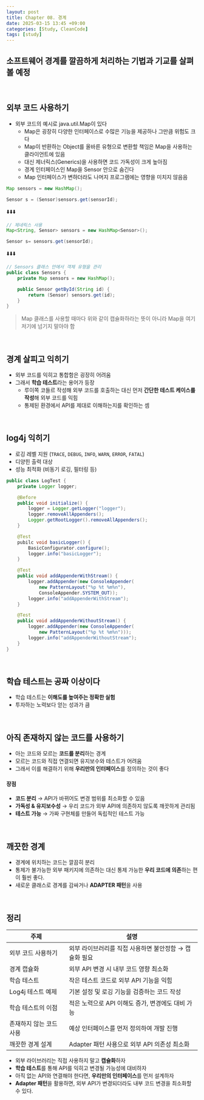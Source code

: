 ```yaml
---
layout: post
title: Chapter 08. 경계
date: 2025-03-15 13:45 +09:00
categories: [Study, CleanCode]
tags: [study]     
---
```


## 소프트웨어 경계를 깔끔하게 처리하는 기법과 기교를 살펴볼 예정

<br>

## 외부 코드 사용하기

- 외부 코드의 예시로 java.util.Map이 있다
  - Map은 굉장히 다양한 인터페이스로 수많은 기능을 제공하나 그만큼 위험도 크다
  - Map이 반환하는 Object를 올바른 유형으로 변환할 책임은 Map을 사용하는 클라이언트에 있음
  - 대신 제너릭스(Generics)을 사용하면 코드 가독성이 크게 높아짐
  - 경계 인터페이스인 Map을 Sensor 안으로 숨긴다
  - Map 인터페이스가 변하더라도 나머지 프로그램에는 영향을 미치지 않음음

```java
Map sensors = new HashMap();

Sensor s = (Sensor)sensors.get(sensorId);
```

⬇️⬇️⬇️

```java
// 제네릭스 사용
Map<String, Sensor> sensors = new HashMap<Sensor>();

Sensor s= sensors.get(sensorId);
```

⬇️⬇️⬇️

```java
// Sensors 클래스 안에서 객체 유형을 관리
public class Sensors {
    private Map sensors = new HashMap();

    public Sensor getById(String id) {
        return (Sensor) sensors.get(id);
    }
}
```

> Map 클래스를 사용할 때마다 위와 같이 캡슐화하라는 뜻이 아니라 Map을 여기저기에 넘기지 말아야 함


<br>

## 경계 살피고 익히기

- 외부 코드를 익히고 통합함은 굉장히 어려움
- 그래서 **학습 테스트**라는 용어가 등장
  - 루이쪽 코들르 작성해 외부 코드를 호출하는 대신 먼저 **간단한 테스트 케이스를 작성**해 외부 코드를 익힘
  - 통제된 환경에서 API를 제대로 이해하는지를 확인하는 셈

<br>

## log4j 익히기

- 로깅 레벨 지원 (`TRACE`, `DEBUG`, `INFO`, `WARN`, `ERROR`, `FATAL`)
- 디양힌 출력 대상
- 성능 최적화 (비동기 로깅, 필터링 등)

```java
public class LogTest {
    private Logger logger;

    @Before
    public void initialize() {
        logger = Logger.getLogger("logger");
        logger.removeAllAppenders();
        Logger.getRootLogger().removeAllAppenders();
    }

    @Test
    pubilc void basicLogger() {
        BasicConfigurator.configure();
        logger.info("basicLogger");
    }

    @Test
    public void addAppenderWithStream() {
        logger.addAppender(new ConsoleAppender(
            new PatternLayout("%p %t %m%n"),
            ConsoleAppender.SYSTEM_OUT));
        logger.info("addAppenderWithStream");
    }

    @Test
    public void addAppenderWithoutStream() {
        logger.addAppender(new ConsoleAppender(
            new PatternLayout("%p %t %m%n")));
        logger.info("addAppenderWithoutStream");
    }
}
```

<br>

## **학습 테스트**는 공짜 이상이다

- 학습 테스트는 **이해도를 높여주는 정확한 실험**
- 투자하는 노력보다 얻는 성과가 큼

<br>

## 아직 존재하지 않는 코드를 사용하기

- 아는 코드와 모르는 **코드를 분리**하는 경계
- 모르는 코드와 직접 연결되면 유지보수와 테스트가 어려움
- 그래서 이를 해결하기 위해 **우리만의 인터페이스**를 정의하는 것이 좋다

#### 장점

- **코드 분리** → API가 바뀌어도 변경 범위를 최소화할 수 있음
- **가독성 & 유지보수성** → 우리 코드가 외부 API에 의존하지 않도록 깨끗하게 관리됨
- **테스트 가능** → 가짜 구현체를 만들어 독립적인 테스트 가능

<br>

## 깨끗한 경계

- 경계에 위치하는 코드는 깔끔히 분리
- 통제가 불가능한 외부 패키지에 의존하는 대신 통제 가능한 **우리 코드에 의존**하는 편이 훨씬 좋다.
- 새로운 클래스로 경계를 감싸거나 **ADAPTER 패턴**을 사용

<br>

## 정리
| 주제 | 설명 |
|-|-|
| 외부 코드 사용하기 | 외부 라이브러리를 직접 사용하면 불안정함 → 캡슐화 필요 |
| 경계 캡슐화 | 외부 API 변경 시 내부 코드 영향 최소화 |
| 학습 테스트 | 작은 테스트 코드로 외부 API 기능을 익힘 |
| Log4j 테스트 예제 | 기본 설정 및 로깅 기능을 검증하는 코드 작성 |
| 학습 테스트의 이점 | 적은 노력으로 API 이해도 증가, 변경에도 대비 가능 |
| 존재하지 않는 코드 사용 | 예상 인터페이스를 먼저 정의하여 개발 진행 |
| 깨끗한 경계 설계 | Adapter 패턴 사용으로 외부 API 의존성 최소화 |

- 외부 라이브러리는 직접 사용하지 말고 **캡슐화**하자
- **학습 테스트**를 통해 API를 익히고 변경될 가능성에 대비하자
- 아직 없는 API와 연결해야 한다면, **우리만의 인터페이스**를 먼저 설계하자
- **Adapter 패턴**을 활용하면, 외부 API가 변경되더라도 내부 코드 변경을 최소화할 수 있다.